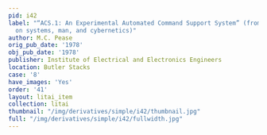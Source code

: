 ```yaml
---
pid: i42
label: "“ACS.1: An Experimental Automated Command Support System” (from IEEE transactions
  on systems, man, and cybernetics)"
author: M.C. Pease
orig_pub_date: '1978'
obj_pub_date: '1978'
publisher: Institute of Electrical and Electronics Engineers
location: Butler Stacks
case: '8'
have_images: 'Yes'
order: '41'
layout: litai_item
collection: litai
thumbnail: "/img/derivatives/simple/i42/thumbnail.jpg"
full: "/img/derivatives/simple/i42/fullwidth.jpg"
---
```

